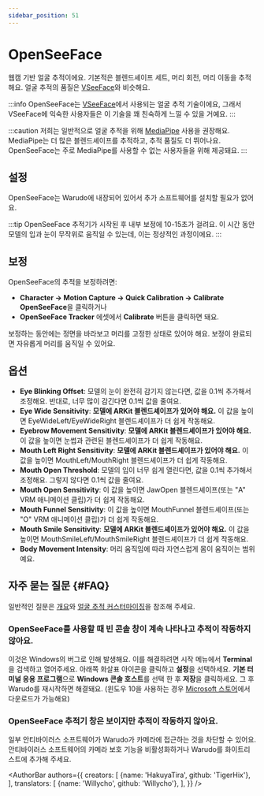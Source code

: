```yaml
---
sidebar_position: 51
---
```


# OpenSeeFace

웹캠 기반 얼굴 추적이에요. 기본적은 블렌드셰이프 세트, 머리 회전, 머리 이동을 추적해요. 얼굴 추적의 품질은 [VSeeFace](https://www.vseeface.icu/)와 비슷해요.

:::info
OpenSeeFace는 [VSeeFace](https://www.vseeface.icu/)에서 사용되는 얼굴 추적 기술이에요, 그래서 VSeeFace에 익숙한 사용자들은 이 기술을 꽤 친숙하게 느낄 수 있을 거예요.
:::

:::caution
저희는 일반적으로 얼굴 추적을 위해 [MediaPipe](./mediapipe.md) 사용을 권장해요. MediaPipe는 더 많은 블렌드셰이프를 추적하고, 추적 품질도 더 뛰어나요. OpenSeeFace는 주로 MediaPipe를 사용할 수 없는 사용자들을 위해 제공돼요.
:::

## 설정

OpenSeeFace는 Warudo에 내장되어 있어서 추가 소프트웨어를 설치할 필요가 없어요.

:::tip
OpenSeeFace 추적기가 시작된 후 내부 보정에 10-15초가 걸려요. 이 시간 동안 모델의 입과 눈이 무작위로 움직일 수 있는데, 이는 정상적인 과정이에요.
:::

## 보정

OpenSeeFace의 추적을 보정하려면:
* **Character → Motion Capture → Quick Calibration → Calibrate OpenSeeFace**을 클릭하거나
* **OpenSeeFace Tracker** 에셋에서 **Calibrate** 버튼을 클릭하면 돼요.

보정하는 동안에는 정면을 바라보고 머리를 고정한 상태로 있어야 해요. 보정이 완료되면 자유롭게 머리를 움직일 수 있어요.

## 옵션

* **Eye Blinking Offset**: 모델의 눈이 완전히 감기지 않는다면, 값을 0.1씩 추가해서 조정해요. 반대로, 너무 많이 감긴다면 0.1씩 값을 줄여요.
* **Eye Wide Sensitivity**: **모델에 ARKit 블렌드셰이프가 있어야 해요.** 이 값을 높이면 EyeWideLeft/EyeWideRight 블렌드셰이프가 더 쉽게 작동해요.
* **Eyebrow Movement Sensitivity**: **모델에 ARKit 블렌드셰이프가 있어야 해요.** 이 값을 높이면 눈썹과 관련된 블렌드셰이프가 더 쉽게 작동해요.
* **Mouth Left Right Sensitivity**: **모델에 ARKit 블렌드셰이프가 있어야 해요.** 이 값을 높이면 MouthLeft/MouthRight 블렌드셰이프가 더 쉽게 작동해요.
* **Mouth Open Threshold**: 모델의 입이 너무 쉽게 열린다면, 값을 0.1씩 추가해서 조정해요. 그렇지 않다면 0.1씩 값을 줄여요.
* **Mouth Open Sensitivity**: 이 값을 높이면 JawOpen 블렌드셰이프(또는 "A" VRM 애니메이션 클립)가 더 쉽게 작동해요.
* **Mouth Funnel Sensitivity**: 이 값을 높이면 MouthFunnel 블렌드셰이프(또는 "O" VRM 애니메이션 클립)가 더 쉽게 작동해요.
* **Mouth Smile Sensitivity**: **모델에 ARKit 블렌드셰이프가 있어야 해요.** 이 값을 높이면 MouthSmileLeft/MouthSmileRight 블렌드셰이프가 더 쉽게 작동해요.
* **Body Movement Intensity**: 머리 움직임에 따라 자연스럽게 몸이 움직이는 범위예요.

## 자주 묻는 질문 {#FAQ}

일반적인 질문은 [개요](overview#FAQ)와 [얼굴 추적 커스터마이징](face-tracking#FAQ)을 참조해 주세요.

### OpenSeeFace를 사용할 때 빈 콘솔 창이 계속 나타나고 추적이 작동하지 않아요.

이것은 Windows의 버그로 인해 발생해요. 이를 해결하려면 시작 메뉴에서 **Terminal**을 검색하고 열어주세요. 아래쪽 화살표 아이콘을 클릭하고 **설정**을 선택하세요. **기본 터미널 응용 프로그램**으로 **Windows 콘솔 호스트**를 선택 한 후  **저장**을 클릭하세요. 그 후 Warudo를 재시작하면 해결돼요.
(윈도우 10을 사용하는 경우 [Microsoft 스토어](https://apps.microsoft.com/detail/9n0dx20hk701?hl=ko-kr&gl=KR)에서 다운로드가 가능해요)

### OpenSeeFace 추적기 창은 보이지만 추적이 작동하지 않아요.

일부 안티바이러스 소프트웨어가 Warudo가 카메라에 접근하는 것을 차단할 수 있어요. 안티바이러스 소프트웨어의 카메라 보호 기능을 비활성화하거나 Warudo를 화이트리스트에 추가해 주세요.

<AuthorBar authors={{
  creators: [
    {name: 'HakuyaTira', github: 'TigerHix'},
  ],
  translators: [
    {name: 'Willycho', github: 'Willycho'},
  ],
}} />
